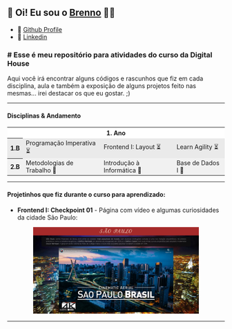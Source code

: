 ## 👋 Oi! Eu sou o [Brenno](https://github.com/brennomachado/) 🏳️‍🌈

- 📑 [Github Profile](https://github.com/brennomachado/)
- 📠 [Linkedin](https://www.linkedin.com/in/brennomachado/)

### \# Esse é meu repositório para atividades do curso da Digital House

Aqui você irá encontrar alguns códigos e rascunhos que fiz em cada disciplina, aula e também a exposição de alguns projetos feito nas mesmas... irei destacar os que eu gostar. ;)

---

#### Disciplinas & Andamento

<div style="font-size: 14px;">
  <table>
        <tr>
          <th bgcolor="ffffff" colspan="4">1. Ano</th>
        </tr>
        <tr>
          <th bgcolor="eaeaea">1.B</th>
          <td bgcolor="eaeaea">Programação  Imperativa ⏳</td>
          <td bgcolor="eaeaea">Frontend I: Layout ⏳</td>
          <td bgcolor="eaeaea">Learn Agility ⏳</td>
        </tr>
        <tr>
          <th bgcolor="f1f1f1">2.B</th>
          <td bgcolor="f1f1f1">Metodologias de Trabalho 🙈</td>
          <td bgcolor="f1f1f1">Introdução à Informática 🙈</td>
          <td bgcolor="f1f1f1">Base de Dados I 🙈</td>
        </tr>
  </table>
</div>
<!-- <div style="font-size: 14px;">
  <table>
      <tr>
        <th bgcolor="ffffff" colspan="4">1. Ano</th>
        <th bgcolor="ffffff"colspan="4">2. Ano</th>
      </tr>
      <tr>
        <th bgcolor="eaeaea">1.B</th>
        <td bgcolor="eaeaea">Programação  Imperativa</td>
        <td bgcolor="eaeaea">Frontend I: Layout</td>
        <td bgcolor="eaeaea">Learn Agility </td>
        <th bgcolor="f1f1f1">1.B</th>
        <td bgcolor="f1f1f1">Frontend III: Frameworks</td>
        <td bgcolor="f1f1f1">Backend</td>
        <td bgcolor="f1f1f1">Infraestrutura II </td>
      </tr>
      <tr" >
        <th bgcolor="f1f1f1">2.B</th>
        <td bgcolor="f1f1f1">Metodologias de Trabalho</td>
        <td bgcolor="f1f1f1">Introdução à Informática</td>
        <td bgcolor="f1f1f1">Base de Dados I </td>
        <th bgcolor="eaeaea">2.B</th>
        <td bgcolor="eaeaea">Backend</td>
        <td bgcolor="eaeaea">UX / UI</td>
        <td bgcolor="eaeaea">Gestão de Tempo</td>
      </tr>
      <tr" >
        <th bgcolor="eaeaea">3.B</th>
        <td bgcolor="eaeaea">Frontend II: JS Front</td>
        <td bgcolor="eaeaea">Teamwork & Trabalho Colaborativo</td>
        <td bgcolor="eaeaea">Programação Orientada a Objetos</td>
        <th bgcolor="d6d6d6" rowspan="2">3.B<br>4.B</th>
        <th bgcolor="d6d6d6" colspan="3" rowspan="2">Projeto Integrador</th>
      </tr>
      <tr" >
        <th bgcolor="f1f1f1">4.B</th>
        <td bgcolor="f1f1f1">Design Thinking</td>
        <td bgcolor="f1f1f1">Testing I</td>
        <td bgcolor="f1f1f1">Infraestrutura I</td>
      </tr>
  </table>
</div> -->

---

#### Projetinhos que fiz durante o curso para aprendizado:

- **Frontend I: Checkpoint 01** - Página com vídeo e algumas curiosidades da cidade São Paulo:
<p align="center">
  <img height="200" src="checkpoints/imgs/capa-frontend1-cp-01.png">
</p>

---
